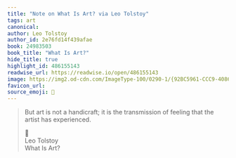 ```yaml
---
title: "Note on What Is Art? via Leo Tolstoy"
tags: art
canonical: 
author: Leo Tolstoy
author_id: 2e76fd14f439afae
book: 24983503
book_title: "What Is Art?"
hide_title: true
highlight_id: 486155143
readwise_url: https://readwise.io/open/486155143
image: https://img2.od-cdn.com/ImageType-100/0290-1/{92BC5961-CCC9-4086-8682-04D093597975}Img100.jpg
favicon_url: 
source_emoji: 📕
---
```


> But art is not a handicraft; it is the transmission of feeling that the artist has experienced.
> <div class="quoteback-footer"><div class="quoteback-avatar"><span class="mini-emoji"> 📕</span></div><div class="quoteback-metadata"><div class="metadata-inner"><span style="display:none">FROM:</span><div aria-label="Leo Tolstoy" class="quoteback-author"> Leo Tolstoy</div><div aria-label="What Is Art?" class="quoteback-title"> What Is Art?</div></div></div></div>